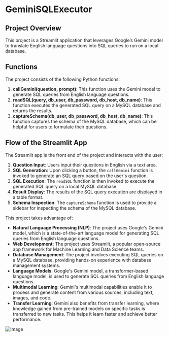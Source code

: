 # GeminiSQLExecutor

## Project Overview
This project is a Streamlit application that leverages Google’s Gemini model to translate English language questions into SQL queries to run on a local database. 

## Functions

The project consists of the following Python functions:

1. **callGemini(question, prompt)**: This function uses the Gemini model to generate SQL queries from English language questions.
2. **readSQL(query, db_user, db_password, db_host, db_name)**: This function executes the generated SQL query on a MySQL database and returns the results.
3. **captureSchema(db_user, db_password, db_host, db_name)**: This function captures the schema of the MySQL database, which can be helpful for users to formulate their questions.

## Flow of the Streamlit App

The Streamlit app is the front end of the project and interacts with the user:

1. **Question Input**: Users input their questions in English via a text area.
2. **SQL Generation**: Upon clicking a button, the `callGemini` function is invoked to generate an SQL query based on the user's question.
3. **SQL Execution**: The `readSQL` function is then invoked to execute the generated SQL query on a local MySQL database.
4. **Result Display**: The results of the SQL query execution are displayed in a table format.
5. **Schema Inspection**: The `captureSchema` function is used to provide a sidebar for inspecting the schema of the MySQL database.

This project takes advantage of:

- **Natural Language Processing (NLP)**: The project uses Google's Gemini model, which is a state-of-the-art language model for generating SQL queries from English language questions.
- **Web Development**: The project uses Streamlit, a popular open-source app framework for Machine Learning and Data Science teams.
- **Database Management**: The project involves executing SQL queries on a MySQL database, providing hands-on experience with database management systems.
- **Language Models**: Google's Gemini model, a transformer-based language model, is used to generate SQL queries from English language questions.
- **Multimodal Learning**: Gemini's multimodal capabilities enable it to process and generate content from various sources, including text, images, and code.
- **Transfer Learning**: Gemini also benefits from transfer learning, where knowledge gained from pre-trained models on specific tasks is transferred to new tasks. This helps it learn faster and achieve better performance.

![image](https://github.com/vadv97/GeminiSQLExecutor/assets/85503358/e25a35a1-18be-463c-8547-6965fbad5e1d)
